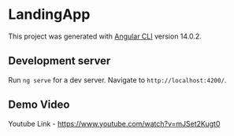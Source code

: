 # LandingApp

This project was generated with [Angular CLI](https://github.com/angular/angular-cli) version 14.0.2.

## Development server

Run `ng serve` for a dev server. Navigate to `http://localhost:4200/`.

## Demo Video

Youtube Link - https://www.youtube.com/watch?v=mJSet2Kugt0
